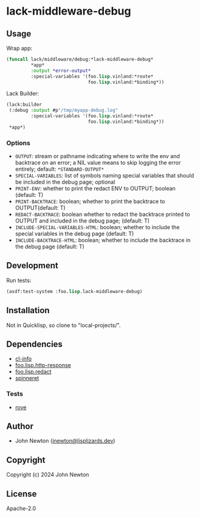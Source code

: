 # lack-middleware-debug

## Usage

Wrap app:

```lisp
(funcall lack/middleware/debug:*lack-middleware-debug*
         *app*
         :output *error-output*
         :special-variables '(foo.lisp.vinland:*route*
                              foo.lisp.vinland:*binding*))
```

Lack Builder:

```lisp
(lack:builder
 (:debug :output #p"/tmp/myapp-debug.log"
         :special-variables '(foo.lisp.vinland:*route*
                              foo.lisp.vinland:*binding*))
 *app*)
```

### Options

* `OUTPUT`: stream or pathname indicating where to write the env and backtrace on an error; a NIL value means to skip logging the error entirely; default: `*STANDARD-OUTPUT*`
* `SPECIAL-VARIABLES`: list of symbols naming special variables that should be included in the debug page; optional
* `PRINT-ENV`: whether to print the redact ENV to OUTPUT; boolean (default: T)
* `PRINT-BACKTRACE`: boolean; whether to print the backtrace to OUTPUT(default: T)
* `REDACT-BACKTRACE`: boolean whether to redact the backtrace printed to OUTPUT and included in the debug page; (default: T)
* `INCLUDE-SPECIAL-VARIABLES-HTML`: boolean; whether to include the special variables in the debug page (default: T)
* `INCLUDE-BACKTRACE-HTML`: boolean; whether to include the backtrace in the debug page (default: T)

## Development

Run tests:

```lisp
(asdf:test-system :foo.lisp.lack-middleware-debug)
```

## Installation

Not in Quicklisp, so clone to "local-projects/".

## Dependencies

* [cl-info](https://github.com/40ants/cl-info)
* [foo.lisp.http-response](https://github.com/lisplizards/http-response)
* [foo.lisp.redact](https://github.com/lisplizards/redact)
* [spinneret](https://github.com/ruricolist/spinneret)

### Tests

* [rove](https://github.com/fukamachi/rove)

## Author

* John Newton (<a href="mailto:jnewton@lisplizards.dev">jnewton@lisplizards.dev</a>)

## Copyright

Copyright (c) 2024 John Newton

## License

Apache-2.0
